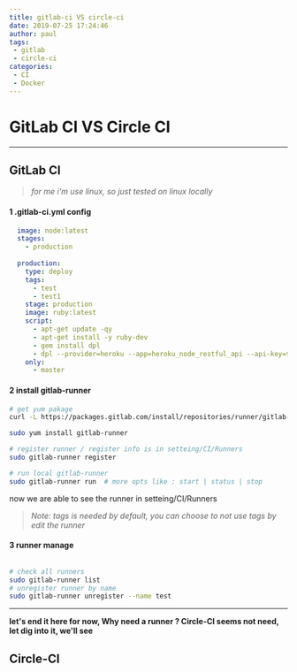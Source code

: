 ```yaml
---
title: gitlab-ci VS circle-ci
date: 2019-07-25 17:24:46
author: paul
tags:
 - gitlab
 - circle-ci
categories:
 - CI
 - Docker
---
```


# GitLab CI VS Circle CI


-----
## GitLab CI

> *for me i'm use linux, so just tested on linux locally*

<!-- more -->
####  1 .gitlab-ci.yml config

```yml
  image: node:latest
  stages:
    - production
    
  production:
    type: deploy
    tags:
      - test
      - test1
    stage: production
    image: ruby:latest
    script:
      - apt-get update -qy
      - apt-get install -y ruby-dev
      - gem install dpl
      - dpl --provider=heroku --app=heroku_node_restful_api --api-key=$HEROKU_API_KEY
    only:
      - master
```

#### 2 install gitlab-runner

```sh
# get yum pakage
curl -L https://packages.gitlab.com/install/repositories/runner/gitlab-runner/script.rpm.sh | sudo bash # sudo -s pwd

sudo yum install gitlab-runner

# register runner / register info is in setteing/CI/Runners
sudo gitlab-runner register 

# run local gitlab-runner
sudo gitlab-runner run  # more opts like : start | status | stop
```
now we are able to see the runner in setteing/CI/Runners
> *Note: tags is needed by default, you can choose to not use tags by edit the runner*


#### 3 runner manage

```sh

# check all runners
sudo gitlab-runner list
# unregister runner by name
sudo gitlab-runner unregister --name test


```

---------------
**let's end it here for now, Why need a runner ? Circle-CI seems not need, let dig into it, we'll see**


## Circle-CI






